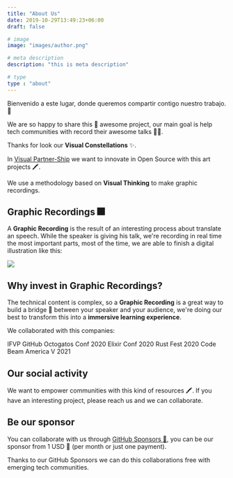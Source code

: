 ```yaml
---
title: "About Us"
date: 2019-10-29T13:49:23+06:00
draft: false

# image
image: "images/author.png"

# meta description
description: "this is meta description"

# type
type : "about"
---
```


Bienvenido a este lugar, donde queremos compartir contigo nuestro trabajo. 🎨

We are so happy to share this 💖 awesome project, our main goal is help tech communities with record their awesome talks 🧑‍🎨.

Thanks for look our **Visual Constellations** ✨.

In [Visual Partner-Ship](https://visualpartnership.xyz/) we want to innovate in Open Source with this art projects 🖍.

We use a methodology based on **Visual Thinking** to make graphic recordings.

## Graphic Recordings 🎆

A **Graphic Recording** is the result of an interesting process about translate an speech. While the speaker is giving his talk, we're recording in real time the most important parts, most of the time, we are able to finish a digital illustration like this:

![](https://raw.githubusercontent.com/visualpartnership/gallery/main/visual_partner/Ilustraci%C3%B3n_sin_t%C3%ADtulo%201.png)

## Why invest in Graphic Recordings?

The technical content is complex, so a **Graphic Recording** is a great way to build a bridge 🌉 between your speaker and your audience, we're doing our best to transform this into a **immersive learning experience**.

We collaborated with this companies:

IFVP
GitHub Octogatos Conf 2020
Elixir Conf 2020
Rust Fest 2020
Code Beam America V 2021

## Our social activity

We want to empower communities with this kind of resources 🖍. If you have an interesting project, please reach us and we can collaborate.

## Be our sponsor

You can collaborate with us through [GitHub Sponsors 💖](https://github.com/sponsors/carlogilmar), you can be our sponsor from 1 USD 🤑 (per month or just one payment).

Thanks to our GitHub Sponsors we can do this collaborations free with emerging tech communities.




